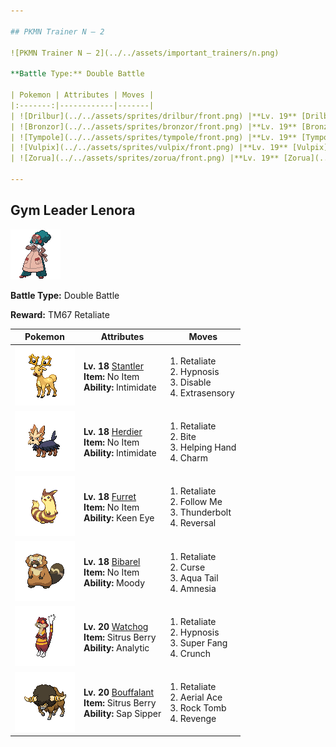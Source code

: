 ```yaml
---

## PKMN Trainer N – 2

![PKMN Trainer N – 2](../../assets/important_trainers/n.png)

**Battle Type:** Double Battle

| Pokemon | Attributes | Moves |
|:-------:|------------|-------|
| ![Drilbur](../../assets/sprites/drilbur/front.png) |**Lv. 19** [Drilbur](../../pokemon/drilbur.md/)<br>**Item:** No Item<br>**Ability:** ? | 1. —<br>2. —<br>3. —<br>4. — |
| ![Bronzor](../../assets/sprites/bronzor/front.png) |**Lv. 19** [Bronzor](../../pokemon/bronzor.md/)<br>**Item:** No Item<br>**Ability:** ? | 1. —<br>2. —<br>3. —<br>4. — |
| ![Tympole](../../assets/sprites/tympole/front.png) |**Lv. 19** [Tympole](../../pokemon/tympole.md/)<br>**Item:** No Item<br>**Ability:** ? | 1. —<br>2. —<br>3. —<br>4. — |
| ![Vulpix](../../assets/sprites/vulpix/front.png) |**Lv. 19** [Vulpix](../../pokemon/vulpix.md/)<br>**Item:** No Item<br>**Ability:** ? | 1. —<br>2. —<br>3. —<br>4. — |
| ![Zorua](../../assets/sprites/zorua/front.png) |**Lv. 19** [Zorua](../../pokemon/zorua.md/)<br>**Item:** No Item<br>**Ability:** ? | 1. —<br>2. —<br>3. —<br>4. — |

---
```


## Gym Leader Lenora

![Gym Leader Lenora](../../assets/important_trainers/lenora.png)

**Battle Type:** Double Battle

**Reward:** TM67 Retaliate

| Pokemon | Attributes | Moves |
|:-------:|------------|-------|
| ![Stantler](../../assets/sprites/stantler/front.png) |**Lv. 18** [Stantler](../../pokemon/stantler.md/)<br>**Item:** No Item<br>**Ability:** Intimidate | 1. Retaliate<br>2. Hypnosis<br>3. Disable<br>4. Extrasensory |
| ![Herdier](../../assets/sprites/herdier/front.png) |**Lv. 18** [Herdier](../../pokemon/herdier.md/)<br>**Item:** No Item<br>**Ability:** Intimidate | 1. Retaliate<br>2. Bite<br>3. Helping Hand<br>4. Charm |
| ![Furret](../../assets/sprites/furret/front.png) |**Lv. 18** [Furret](../../pokemon/furret.md/)<br>**Item:** No Item<br>**Ability:** Keen Eye | 1. Retaliate<br>2. Follow Me<br>3. Thunderbolt<br>4. Reversal |
| ![Bibarel](../../assets/sprites/bibarel/front.png) |**Lv. 18** [Bibarel](../../pokemon/bibarel.md/)<br>**Item:** No Item<br>**Ability:** Moody | 1. Retaliate<br>2. Curse<br>3. Aqua Tail<br>4. Amnesia |
| ![Watchog](../../assets/sprites/watchog/front.png) |**Lv. 20** [Watchog](../../pokemon/watchog.md/)<br>**Item:** Sitrus Berry<br>**Ability:** Analytic | 1. Retaliate<br>2. Hypnosis<br>3. Super Fang<br>4. Crunch |
| ![Bouffalant](../../assets/sprites/bouffalant/front.png) |**Lv. 20** [Bouffalant](../../pokemon/bouffalant.md/)<br>**Item:** Sitrus Berry<br>**Ability:** Sap Sipper | 1. Retaliate<br>2. Aerial Ace<br>3. Rock Tomb<br>4. Revenge |


